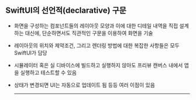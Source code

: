 ## SwiftUI의 선언적(declarative) 구문

* 화면을 구성하는 컴포넌트들의 레이아웃 모양과 이에 대한 디테일 내역을 직접 설계하는 대신에, 단순하면서도 직관적인 구문을 이용하여 화면을 기술
* 레이아웃의 위치와 제약조건, 그리고 렌더링 방법에 대한 복잡한 사항들은 모두 SwiftUI가 담당
* 시뮬레이터 혹은 실 디바이스에 빌드하고 실행하지 않아도 프리뷰 캔버스 내에서 앱을 실행하고 테스트할 수 있음
* 상태가 변경되면 UI는 자동으로 업데이트 됨
등등 여러 이점이 있음


  ---
  
  

